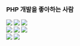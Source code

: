 ### PHP 개발을 좋아하는 사람

<!--
**hyundai-sangho/hyundai-sangho** is a ✨ _special_ ✨ repository because its `README.md` (this file) appears on your GitHub profile.

Here are some ideas to get you started:

- 🔭 I’m currently working on ...
- 🌱 I’m currently learning ...
- 👯 I’m looking to collaborate on ...
- 🤔 I’m looking for help with ...
- 💬 Ask me about ...
- 📫 How to reach me: ...
- 😄 Pronouns: ...
- ⚡ Fun fact: ...
-->
<div align="left">
<img src="https://img.shields.io/badge/HTML5-E34F26?style=flat&logo=HTML5&logoColor=white" />
<img src="https://img.shields.io/badge/CSS3-1572B6?style=flat&logo=CSS3&logoColor=white" />
<img src="https://img.shields.io/badge/JavaScript-F7DF1E?style=flat&logo=JavaScript&logoColor=white" />
<br>
<img src="https://img.shields.io/badge/PHP-777BB4?style=flat&logo=PHP&logoColor=white" />
<img src="https://img.shields.io/badge/mariadb-003545?style=flat&logo=mariadb&logoColor=white" />
<img src="https://img.shields.io/badge/youtube-FF0000?style=flat&logo=youtube&logoColor=white" />
<br>
<img src="https://img.shields.io/badge/udemy-A435F0?style=flat&logo=udemy&logoColor=white" />
<img src="https://img.shields.io/badge/freecodecamp-0A0A23?style=flat&logo=freecodecamp&logoColor=white" />
</div>
